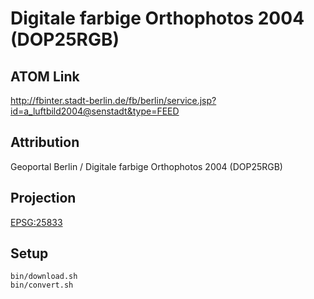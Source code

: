 Digitale farbige Orthophotos 2004 (DOP25RGB)
============================================

ATOM Link
---------

http://fbinter.stadt-berlin.de/fb/berlin/service.jsp?id=a_luftbild2004@senstadt&type=FEED

Attribution
-----------

Geoportal Berlin / Digitale farbige Orthophotos 2004 (DOP25RGB)

Projection
----------

[EPSG:25833](http://spatialreference.org/ref/epsg/25833/)

Setup
-----

```
bin/download.sh
bin/convert.sh
```
